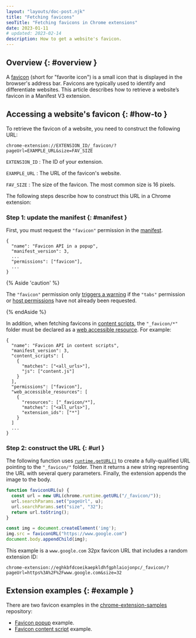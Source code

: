 ```yaml
---
layout: "layouts/doc-post.njk"
title: "Fetching favicons"
seoTitle: "Fetching favicons in Chrome extensions"
date: 2023-01-11
# updated: 2023-02-14
description: How to get a website's favicon.
---
```


## Overview {: #overview }

A [favicon][mdn-favicon] (short for "favorite icon") is a small icon that is displayed in the browser's address bar. Favicons are typically used to identify and differentiate websites.
This article describes how to retrieve a website’s favicon in a Manifest V3 extension.

## Accessing a website's favicon {: #how-to } 

To retrieve the favicon of a website, you need to construct the following URL:

```text
chrome-extension://EXTENSION_ID/_favicon/?pageUrl=EXAMPLE_URL&size=FAV_SIZE
```

`EXTENSION_ID`
: The ID of your extension.

`EXAMPLE_URL`
: The URL of the favicon's website.

`FAV_SIZE`
: The size of the favicon. The most common size is 16 pixels.

The following steps describe how to construct this URL in a Chrome extension:  

### Step 1: update the manifest {: #manifest }

First, you must request the `"favicon"` permission in the [manifest][doc-manifest].

```json/4
{
  "name": "Favicon API in a popup",
  "manifest_version": 3,
  ...
  "permissions": ["favicon"],
  ...
}
```

{% Aside 'caution' %}

The `"favicon"` permission only [triggers a warning][doc-perms-warn] if the `"tabs"` permission or [host permissions][doc-match] have not already been requested. 

{% endAside %}

In addition, when fetching favicons in [content scripts][doc-cs], the `"_favicon/*"` folder must be declared as a [web accessible resource][doc-war]. For example:

```json/10-16
{
  "name": "Favicon API in content scripts",
  "manifest_version": 3,
  "content_scripts": [
    {
      "matches": ["<all_urls>"],
      "js": ["content.js"]
    }
  ],
  "permissions": ["favicon"],
  "web_accessible_resources": [
    {
      "resources": ["_favicon/*"],
      "matches": ["<all_urls>"],
      "extension_ids": ["*"]
    }
  ]
  ...
}
```

### Step 2: construct the URL {: #url }

The following function uses [`runtime.getURL()`][runtime-geturl] to create a fully-qualified URL pointing to the `"_favicon/"` folder. Then it returns a new string representing the URL with several query parameters. Finally, the extension appends the image to the body. 

```js
function faviconURL(u) {
  const url = new URL(chrome.runtime.getURL("/_favicon/"));
  url.searchParams.set("pageUrl", u);
  url.searchParams.set("size", "32");
  return url.toString();
}

const img = document.createElement('img');
img.src = faviconURL("https://www.google.com") 
document.body.appendChild(img);
```

This example is a `www.google.com` 32px favicon URL that includes a random extension ID:

```text
chrome-extension://eghkbfdcoeikaepkldhfgphlaiojonpc/_favicon/?pageUrl=https%3A%2F%2Fwww.google.com&size=32
```

## Extension examples {: #example }

There are two favicon examples in the [chrome-extension-samples][gh-samples] repository:

- [Favicon popup][gh-favicon-api] example. 
- [Favicon content script][gh-favicon-cs] example. 

[doc-cs]: /docs/extensions/mv3/content_scripts/
[doc-manifest]: /docs/extensions/mv3/manifest/
[doc-match]: /docs/extensions/mv3/match_patterns/
[doc-perms-warn]: /docs/extensions/mv3/permission_warnings/#permissions_with_warnings
[doc-war]: /docs/extensions/mv3/manifest/web_accessible_resources/
[gh-favicon-api]: https://github.com/GoogleChrome/chrome-extensions-samples/tree/main/api/favicon
[gh-favicon-cs]: https://github.com/GoogleChrome/chrome-extensions-samples/tree/main/examples/favicon-cs
[gh-samples]: https://github.com/GoogleChrome/chrome-extensions-samples/
[mdn-favicon]: https://developer.mozilla.org/docs/Glossary/Favicon
[runtime-geturl]: /docs/extensions/reference/runtime/#method-getURL

